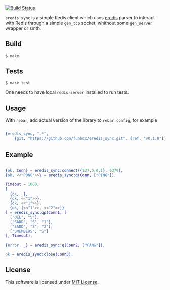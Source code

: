 [![Build Status](https://travis-ci.org/funbox/eredis_sync.svg?branch=master)](https://travis-ci.org/funbox/eredis_sync)

`eredis_sync` is a simple Redis client which uses [eredis](https://github.com/wooga/eredis) parser
to interact with Redis through a simple `gen_tcp` socket, whithout some `gen_server` wrapper or smth.

## Build

    $ make

## Tests

    $ make test

One needs to have local `redis-server` installed to run tests.

## Usage

With `rebar`, add actual version of the library to `rebar.config`, for example

```erlang

{eredis_sync, ".*",
    {git, "https://github.com/funbox/eredis_sync.git", {ref, "v0.1.0"}}},

```

## Example

```erlang

{ok, Conn} = eredis_sync:connect({127,0,0,1}, 6379),
{ok, <<"PONG">>} = eredis_sync:q(Conn, ["PING"]),

Timeout = 1000,
[
  {ok, _},
  {ok, <<"1">>},
  {ok, <<"1">>},
  {ok, [<<"1">>, <<"2">>]}
] = eredis_sync:qp(Conn1, [
  ["DEL", "S"],
  ["SADD", "S", "1"],
  ["SADD", "S", "2"],
  ["SMEMBERS", "S"]
], Timeout),

{error, _} = eredis_sync:q(Conn2, ["PANG"]),

ok = eredis_sync:close(Conn3).
```

## License

This software is licensed under [MIT License](LICENSE).
